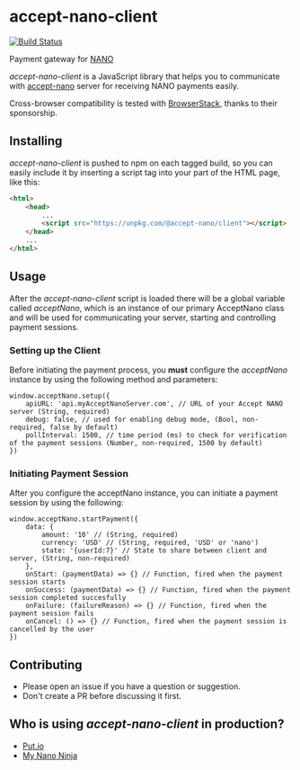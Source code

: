 # accept-nano-client

[![Build Status](https://travis-ci.org/accept-nano/accept-nano-client.svg?branch=master)](https://travis-ci.org/accept-nano/accept-nano-client)

Payment gateway for [NANO](https://nano.org)

_accept-nano-client_ is a JavaScript library that helps you to communicate with [accept-nano](https://github.com/accept-nano/accept-nano) server for receiving NANO payments easily.

Cross-browser compatibility is tested with [BrowserStack](https://browserstack.com), thanks to their sponsorship.

## Installing

_accept-nano-client_ is pushed to npm on each tagged build, so you can easily include it by inserting a script tag into your <HEAD> part of the HTML page, like this:

```HTML
<html>
    <head>
        ...
        <script src="https://unpkg.com/@accept-nano/client"></script>
    </head>
    ...
</html>
```

## Usage

After the _accept-nano-client_ script is loaded there will be a global variable called _acceptNano_, which is an instance of our primary AcceptNano class and will be used for communicating your server, starting and controlling payment sessions.

### Setting up the Client

Before initiating the payment process, you **must** configure the _acceptNano_ instance by using the following method and parameters:

```JS
window.acceptNano.setup({
    apiURL: 'api.myAcceptNanoServer.com', // URL of your Accept NANO server (String, required)
    debug: false, // used for enabling debug mode, (Bool, non-required, false by default)
    pollInterval: 1500, // time period (ms) to check for verification of the payment sessions (Number, non-required, 1500 by default)
})
```

### Initiating Payment Session

After you configure the acceptNano instance, you can initiate a payment session by using the following:

```JS
window.acceptNano.startPayment({
    data: {
        amount: '10' // (String, required)
        currency: 'USD' // (String, required, 'USD' or 'nano')
        state: '{userId:7}' // State to share between client and server, (String, non-required)
    },
    onStart: (paymentData) => {} // Function, fired when the payment session starts
    onSuccess: (paymentData) => {} // Function, fired when the payment session completed succesfully
    onFailure: (failureReason) => {} // Function, fired when the payment session fails
    onCancel: () => {} // Function, fired when the payment session is cancelled by the user
})
```

## Contributing

- Please open an issue if you have a question or suggestion.
- Don't create a PR before discussing it first.

## Who is using _accept-nano-client_ in production?

- [Put.io](https://put.io)
- [My Nano Ninja](https://mynano.ninja)
